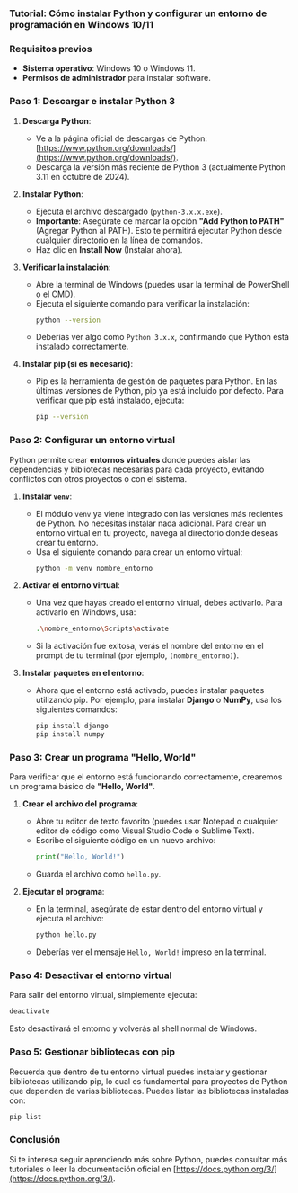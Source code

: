 ### Tutorial: Cómo instalar Python y configurar un entorno de programación en Windows 10/11

### Requisitos previos
- **Sistema operativo**: Windows 10 o Windows 11.
- **Permisos de administrador** para instalar software.

### Paso 1: Descargar e instalar Python 3
1. **Descarga Python**:
   - Ve a la página oficial de descargas de Python: [https://www.python.org/downloads/](https://www.python.org/downloads/).
   - Descarga la versión más reciente de Python 3 (actualmente Python 3.11 en octubre de 2024).

2. **Instalar Python**:
   - Ejecuta el archivo descargado (`python-3.x.x.exe`).
   - **Importante**: Asegúrate de marcar la opción **"Add Python to PATH"** (Agregar Python al PATH). Esto te permitirá ejecutar Python desde cualquier directorio en la línea de comandos.
   - Haz clic en **Install Now** (Instalar ahora).

3. **Verificar la instalación**:
   - Abre la terminal de Windows (puedes usar la terminal de PowerShell o el CMD).
   - Ejecuta el siguiente comando para verificar la instalación:
     ```bash
     python --version
     ```
   - Deberías ver algo como `Python 3.x.x`, confirmando que Python está instalado correctamente.

4. **Instalar pip (si es necesario)**:
   - Pip es la herramienta de gestión de paquetes para Python. En las últimas versiones de Python, pip ya está incluido por defecto. Para verificar que pip está instalado, ejecuta:
     ```bash
     pip --version
     ```

### Paso 2: Configurar un entorno virtual
Python permite crear **entornos virtuales** donde puedes aislar las dependencias y bibliotecas necesarias para cada proyecto, evitando conflictos con otros proyectos o con el sistema.

1. **Instalar `venv`**:
   - El módulo `venv` ya viene integrado con las versiones más recientes de Python. No necesitas instalar nada adicional. Para crear un entorno virtual en tu proyecto, navega al directorio donde deseas crear tu entorno.
   - Usa el siguiente comando para crear un entorno virtual:
     ```bash
     python -m venv nombre_entorno
     ```

2. **Activar el entorno virtual**:
   - Una vez que hayas creado el entorno virtual, debes activarlo. Para activarlo en Windows, usa:
     ```bash
     .\nombre_entorno\Scripts\activate
     ```
   - Si la activación fue exitosa, verás el nombre del entorno en el prompt de tu terminal (por ejemplo, `(nombre_entorno)`).

3. **Instalar paquetes en el entorno**:
   - Ahora que el entorno está activado, puedes instalar paquetes utilizando pip. Por ejemplo, para instalar **Django** o **NumPy**, usa los siguientes comandos:
     ```bash
     pip install django
     pip install numpy
     ```

### Paso 3: Crear un programa "Hello, World"
Para verificar que el entorno está funcionando correctamente, crearemos un programa básico de **"Hello, World"**.

1. **Crear el archivo del programa**:
   - Abre tu editor de texto favorito (puedes usar Notepad o cualquier editor de código como Visual Studio Code o Sublime Text).
   - Escribe el siguiente código en un nuevo archivo:
     ```python
     print("Hello, World!")
     ```
   - Guarda el archivo como `hello.py`.

2. **Ejecutar el programa**:
   - En la terminal, asegúrate de estar dentro del entorno virtual y ejecuta el archivo:
     ```bash
     python hello.py
     ```
   - Deberías ver el mensaje `Hello, World!` impreso en la terminal.

### Paso 4: Desactivar el entorno virtual
Para salir del entorno virtual, simplemente ejecuta:
```bash
deactivate
```
Esto desactivará el entorno y volverás al shell normal de Windows.

### Paso 5: Gestionar bibliotecas con pip
Recuerda que dentro de tu entorno virtual puedes instalar y gestionar bibliotecas utilizando pip, lo cual es fundamental para proyectos de Python que dependen de varias bibliotecas. Puedes listar las bibliotecas instaladas con:
```bash
pip list
```

### Conclusión

Si te interesa seguir aprendiendo más sobre Python, puedes consultar más tutoriales o leer la documentación oficial en [https://docs.python.org/3/](https://docs.python.org/3/).